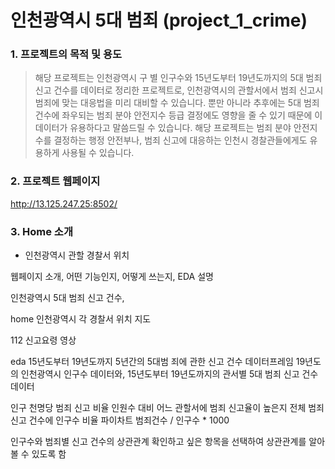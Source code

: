 # 인천광역시 5대 범죄 (project_1_crime)


### 1. 프로젝트의 목적 및 용도
> 해당 프로젝트는 인천광역시 구 별 인구수와 15년도부터 19년도까지의 5대 범죄 신고 건수를 데이터로 정리한 프로젝트로, 인천광역시의 관할서에서 범죄 신고시 범죄에 맞는 대응법을 미리 대비할 수 있습니다. 뿐만 아니라 추후에는 5대 범죄 건수에 좌우되는 범죄 분야 안전지수 등급 결정에도 영향을 줄 수 있기 때문에 이 데이터가 유용하다고 말씀드릴 수 있습니다. 해당 프로젝트는 범죄 분야 안전지수를 결정하는 행정 안전부나, 범죄 신고에 대응하는 인천시 경찰관들에게도 유용하게 사용될 수 있습니다.


### 2. 프로젝트 웹페이지
http://13.125.247.25:8502/


### 3. Home 소개
* 인천광역시 관할 경찰서 위치

웹페이지 소개, 어떤 기능인지, 어떻게 쓰는지, EDA 설명








인천광역시 5대 범죄 신고 건수,



home
인천광역시 각 경찰서 위치 지도

112 신고요령 영상





eda
15년도부터 19년도까지 5년간의 5대범 죄에 관한 신고 건수 데이터프레임
19년도의 인천광역시 인구수 데이터와, 15년도부터 19년도까지의 관서별 5대 범죄 신고 건수 데이터


인구 천명당 범죄 신고 비율
인원수 대비 어느 관할서에 범죄 신고율이 높은지 전체 범죄 신고 건수에 인구수 비율
파이차트
범죄건수 / 인구수 * 1000


인구수와 범죄별 신고 건수의 상관관계
확인하고 싶은 항목을 선택하여 상관관계를 알아볼 수 있도록 함
